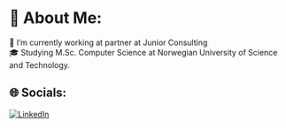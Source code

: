 # 💫 About Me:
🔭 I’m currently working at partner at Junior Consulting<br>🎓 Studying M.Sc. Computer Science at Norwegian University of Science and Technology. 


## 🌐 Socials:
[![LinkedIn](https://img.shields.io/badge/LinkedIn-%230077B5.svg?logo=linkedin&logoColor=white)](https://linkedin.com/in/Seran-Shanmugathas) 


<!-- Proudly created with GPRM ( https://gprm.itsvg.in ) -->

<!---
seran-shan/seran-shan is a ✨ special ✨ repository because its `README.md` (this file) appears on your GitHub profile.
You can click the Preview link to take a look at your changes.
--->
